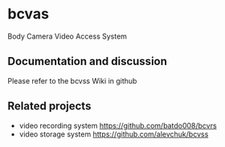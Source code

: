 bcvas
=====

Body Camera Video Access System


Documentation and discussion
-----------------------------

Please refer to the bcvss Wiki in github

Related projects
----------------
* video recording system https://github.com/batdo008/bcvrs
* video storage system https://github.com/alevchuk/bcvss
